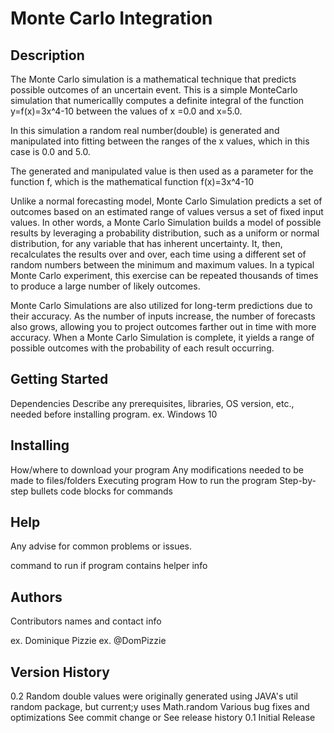 # **Monte Carlo Integration**

## **Description**
The Monte Carlo simulation is a mathematical technique that predicts possible outcomes of an uncertain event. This is a simple MonteCarlo simulation that numericallly computes a definite integral of the function y=f(x)=3x^4-10 between the values of x =0.0 and x=5.0.

In this simulation a random real number(double) is generated and manipulated into fitting between the ranges of the x values, which in this case is 0.0 and 5.0.

The generated and manipulated value is then used as a parameter for the function f, which is the mathematical function f(x)=3x^4-10



Unlike a normal forecasting model, Monte Carlo Simulation predicts a set of outcomes based on an estimated range of values versus a set of fixed input values. In other words, a Monte Carlo Simulation builds a model of possible results by leveraging a probability distribution, such as a uniform or normal distribution, for any variable that has inherent uncertainty. It, then, recalculates the results over and over, each time using a different set of random numbers between the minimum and maximum values. In a typical Monte Carlo experiment, this exercise can be repeated thousands of times to produce a large number of likely outcomes.

Monte Carlo Simulations are also utilized for long-term predictions due to their accuracy. As the number of inputs increase, the number of forecasts also grows, allowing you to project outcomes farther out in time with more accuracy. When a Monte Carlo Simulation is complete, it yields a range of possible outcomes with the probability of each result occurring.

## **Getting Started**
Dependencies
Describe any prerequisites, libraries, OS version, etc., needed before installing program.
ex. Windows 10
## **Installing**
How/where to download your program
Any modifications needed to be made to files/folders
Executing program
How to run the program
Step-by-step bullets
code blocks for commands
## **Help**
Any advise for common problems or issues.

command to run if program contains helper info
## **Authors**
Contributors names and contact info

ex. Dominique Pizzie
ex. @DomPizzie

## **Version History**
0.2
Random double values were originally generated using JAVA's util random package, but current;y uses Math.random 
Various bug fixes and optimizations
See commit change or See release history
0.1
Initial Release
